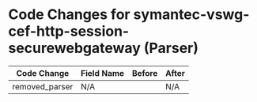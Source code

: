 # Code Changes for symantec-vswg-cef-http-session-securewebgateway (Parser)

| Code Change | Field Name | Before | After |
|-------------|------------|--------|-------|
| removed_parser | N/A |  | N/A |